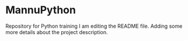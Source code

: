 # MannuPython
Repository for Python training
I am editing the README file. Adding some more details about the project description.
